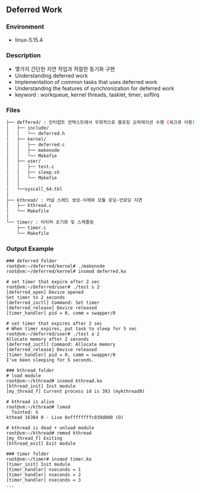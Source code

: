 ## **Deferred Work**

### Environment
* linux-5.15.4

### Description
* 몇가지 간단한 지연 작업과 적절한 동기화 구현
* Understanding deferred work
* Implementation of common tasks that uses deferred work
* Understanding the features of synchronization for deferred work
* keyword : workqueue, kernel threads, tasklet, timer, softirq

### Files
```bash
├── deffered/ : 인터럽트 컨텍스트에서 우회적으로 블로킹 오퍼레이션 수행 (워크큐 이용)
│   ├── include/
│   │   └── deferred.h
│   ├── kernel/
│   │   ├── deferred.c
│   │   ├── makenode 
│   │   └── Makefie
│   ├── user/
│   │   ├── test.c
│   │   ├── sleep.sh
│   │   └── Makefie
│   │
│   └──syscall_64.tbl
│ 
├── kthread/ : 커널 스레드 생성-삭제와 모듈 로딩-언로딩 지연
│   ├── kthread.c
│   └── Makefile
│
└── timer/ : 타이머 초기화 및 스케줄링
    ├── timer.c
    └── Makefile
```

### Output Example
```shell
### deferred folder
root@vm:~/deferred/kernel# ./makenode
root@vm:~/deferred/kernel# insmod deferred.ko

# set timer that expire after 2 sec
root@vm:~/deferred/user# ./test s 2   
[deferred_open] Device opened
Set timer to 2 seconds
[deferred_ioctl] Command: Set timer
[deferred_release] Device released
[timer_handler] pid = 0, comm = swapper/0

# set timer that expires after 2 sec
# When timer expires, put task to sleep for 5 sec
root@vm:~/deferred/user# ./test a 2   
Allocate memory after 2 seconds
[deferred_ioctl] Command: Allocate memory
[deferred_release] Device released
[timer_handler] pid = 0, comm = swapper/0
I've been sleeping for 5 seconds.

### kthread folder
# load module
root@vm:~/kthread# insmod kthread.ko
[kthread_init] Init module
[my_thread_f] Current process id is 393 (mykthread0)

# kthread is alive
root@vm:~/kthread# lsmod
  Tainted: G
kthead 16384 0 - Live 0xffffffffc039d000 (O)

# kthread is dead + unload module
root@vm:~/kthread# rmmod kthread
[my_thread_f] Exiting
[kthread_exit] Exit module

### timer folder
root@vm:~/timer# insmod timer.ko
[timer_init] Init module
[timer_handler] nseconds = 1
[timer_handler] nseconds = 2
[timer_handler] nseconds = 3
...
```
